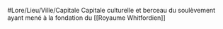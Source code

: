 #Lore/Lieu/Ville/Capitale 
Capitale culturelle et berceau du soulèvement ayant mené à la fondation du [[Royaume Whitfordien]]